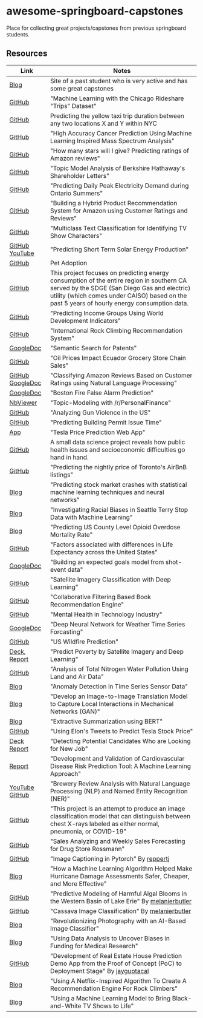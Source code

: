 # awesome-springboard-capstones
Place for collecting great projects/capstones from previous springboard students. 

## Resources

| Link  | Notes
|---|---|
| [Blog](https://jvhuang1786.github.io/) | Site of a past student who is very active and has some great capstones |
| [GitHub](https://github.com/LisaATaylor/Rideshare) | "Machine Learning with the Chicago Rideshare "Trips" Dataset" |
| [GitHub](https://github.com/pratha19/NYC_taxi_trip_duration/blob/master/README.md) | Predicting the yellow taxi trip duration between any two locations X and Y within NYC |
| [GitHub](https://github.com/liudj2008/High-Accuracy-Cancer-Prediction-based-on-Mass-Spectra/blob/master/High%20Accuracy%20Cancer%20Prediction%20Using%20Machine%20Learning%20Inspired%20Mass%20Spectrum%20Analysis.ipynb) | "High Accuracy Cancer Prediction Using Machine Learning Inspired Mass Spectrum Analysis" |
| [GitHub](https://github.com/anxin16/Capstone-Project-3/tree/master/Capstone_Report) | "How many stars will I give? Predicting ratings of Amazon reviews" |
| [GitHub](https://github.com/toshimelonhead/Springboard-Berkshire) | "Topic Model Analysis of Berkshire Hathaway's Shareholder Letters" |
| [GitHub](https://github.com/DMacGillivray/ontario-peak-power-forecasting) | "Predicting Daily Peak Electricity Demand during Ontario Summers" |
| [GitHub](https://github.com/dametreusv/amazon_hybrid_recommendation_system/blob/master/APR_final_report.ipynb) | "Building a Hybrid Product Recommendation System for Amazon using Customer Ratings and Reviews" |
| [GitHub](https://github.com/shamafarabi/NLP-Predict-Cast-Member-of-the-TV-Show-Friends) | "Multiclass Text Classification for Identifying TV Show Characters" |
| [GitHub](https://github.com/connormca12/Springboard-Projects/blob/master/Capstone-1/Capstone%20Project%201%20-%20Final%20Report%20-%20Connor%20McAnuff.pdf) [YouTube](https://www.youtube.com/watch?v=DA6fOjP374w) | "Predicting Short Term Solar Energy Production" |
| [GitHub](https://github.com/JLorenzP/Springboard-Capstone-I) | Pet Adoption |
| [GitHub](https://github.com/pratha19/Hourly_Energy_Consumption_Prediction) | This project focuses on predicting energy consumption of the entire region in southern CA served by the SDGE (San Diego Gas and electric) utility (which comes under CAISO) based on the past 5 years of hourly energy consumption data. |
| [GitHub](https://github.com/dametreusv/world_development_indicators/blob/master/WDI_final_report_.ipynb) | "Predicting Income Groups Using World Development Indicators" |
| [GitHub](https://github.com/Colley-K/rock_climbing_recommendation_system) | "International Rock Climbing Recommendation System" |
| [GoogleDoc](https://docs.google.com/document/d/1esi5bwqoOQ2zHll7vBkeE5dil-O40NS3oZB_AOLL9R0/edit) | "Semantic Search for Patents" |
| [GitHub](https://github.com/db-gb/Predicting-Grocery-Store-Sales_Capstone-1) | "Oil Prices Impact Ecuador Grocery Store Chain Sales" |
| [GitHub](https://github.com/louiefb/amazon-reviews-nlp) [GoogleDoc](https://docs.google.com/presentation/d/12Sud5TgYe8ZhQVzU_nXpjQE1fvzNHSt9sC9UwChv-Yo/edit) | "Classifying Amazon Reviews Based on Customer Ratings using Natural Language Processing" |
| [GoogleDoc](https://docs.google.com/document/d/1snqqk9GAyESEZvH449zPbLcvqFXhCzXgPWV81u-LOSI/edit) | "Boston Fire False Alarm Prediction" |
| [NbViewer](https://nbviewer.jupyter.org/github/nysportsfan/Personal_Finance_Subreddit/blob/da26f6119207ab8dc01789609d1875d7d17b4c42/05_pf_final_report.ipynb) | "Topic-Modeling with /r/PersonalFinance" |
| [GitHub](https://github.com/nysportsfan/Gun-Violence-in-the-US) | "Analyzing Gun Violence in the US" |
| [GitHub](https://github.com/dtse91/Springboard/blob/master/Capstone%201%20Project/Capstone%20Project%201%20Final%20Report.pdf) | "Predicting Building Permit Issue Time" |
| [App](https://elon-tesla.herokuapp.com/) | "Tesla Price Prediction Web App" |
| [GitHub](https://github.com/berenice-d/Natality-project/blob/master/Natality%20-%20final%20report.pdf) | A small data science project reveals how public health issues and socioeconomic difficulties go hand in hand. |
| [GitHub](https://github.com/georgecctang/capstone_project_1/blob/master/reports/George_CP1_Final_Report.pdf) | "Predicting the nightly price of Toronto's AirBnB listings" |
| [Blog](https://medium.com/@romanm111987/predicting-stock-market-crashes-with-statistical-machine-learning-techniques-and-neural-networks-b756d9b48497) | "Predicting stock market crashes with statistical machine learning techniques and neural networks" |
| [Blog](https://medium.com/swlh/investigating-racial-biases-in-terry-stops-in-seattle-with-machine-learning-9a3b5febd60e) | "Investigating Racial Biases in Seattle Terry Stop Data with Machine Learning" |
| [Blog](https://danielhanbitlee.github.io/opioid_mortality/) | "Predicting US County Level Opioid Overdose Mortality Rate" |
| [GitHub](https://github.com/anxin16/Capstone-Project-2/tree/master/Capstone-Report) | "Factors associated with differences in Life Expectancy across the United States" |
| [GoogleDoc](https://docs.google.com/document/d/1PeytnNl9ZLkPi8tanw_IT_ZuoPgl4aw7LUhrJuOxRpg/edit) | "Building an expected goals model from shot-event data" |
| [GitHub](https://github.com/LisaATaylor/naip-classify) | "Satellite Imagery Classification with Deep Learning" |
| [GitHub](https://nbviewer.jupyter.org/github/shamafarabi/Capstone_1_Book_Recommendation/blob/master/Milestone%20Report/Milestone%20Report.ipynb) | "Collaborative Filtering Based Book Recommendation Engine" |
| [GitHub](https://github.com/desai32/Springboard/blob/master/Mental%20Health%20in%20Technology%20Industry.pdf) | "Mental Health in Technology Industry" |
| [GoogleDoc](https://drive.google.com/file/d/1NuXf9FF8GhiQQZXWKgHn4NYyJvLyG8XH/view) | "Deep Neural Network for Weather Time Series Forcasting" |
| [GitHub](https://github.com/lasyabheemendra/Sprigboard-DatascienceProjects/tree/master/Capstone1_US-Wildfire-Prediction) | "US Wildfire Prediction" |
| [Deck](https://docs.google.com/presentation/d/1034MHY-BIa1MYBNChkOpl3GlVxD0ZtwbV8zoKQwSotI/edit#slide=id.p), [Report](https://drive.google.com/file/d/1ZdsWbX4VsiD6wMjic_lAjuNo_9WTPhTL/view) | "Predict Poverty by Satellite Imagery and Deep Learning" |
| [GitHub](https://github.com/teamHackTheBay/hackTheBay) | "Analysis of Total Nitrogen Water Pollution Using Land and Air Data" |
| [Blog](https://towardsdatascience.com/anomaly-detection-in-time-series-sensor-data-86fd52e62538) | "Anomaly Detection in Time Series Sensor Data" |
| [Blog](https://adriensaremi.medium.com/develop-a-image-to-image-translation-model-to-capture-local-interactions-in-mechanical-networks-9c2f45230849) | "Develop an Image-to-Image Translation Model to Capture Local Interactions in Mechanical Networks (GAN)" |
| [Blog](https://towardsdatascience.com/extractive-summarization-using-bert-966e912f4142) | "Extractive Summarization using BERT" |
| [GitHub](https://github.com/jvhuang1786/teslaElonStockpred) | "Using Elon's Tweets to Predict Tesla Stock Price" |
| [Deck](https://github.com/yoyo6022/Detecting_Potential_Candidate_Springboard_Capstone2/blob/master/reports/Capstone2_Presentation.pdf) [Report](https://github.com/yoyo6022/Detecting_Potential_Candidate_Springboard_Capstone2/blob/master/reports/Capstone2%20-%20Final%20Report.pdf) | "Detecting Potential Candidates Who are Looking for New Job" |
| [Report](https://github.com/richasethi3/CVD_Prediction/blob/master/Presentation%20and%20Report/CVD_prediction.pdf) | "Development and Validation of Cardiovascular Disease Risk Prediction Tool: A Machine Learning Approach" |
| [YouTube](https://www.youtube.com/watch?v=04svmI8TTOY&feature=youtu.be) [GitHub](https://github.com/chrisjm/brewery-review-nlp) | "Brewery Review Analysis with Natural Language Processing (NLP) and Named Entity Recognition (NER)" |
| [GitHub](https://github.com/zwimpee/CXResnet) | "This project is an attempt to produce an image classification model that can distinguish between chest X-rays labeled as either normal, pneumonia, or COVID-19" |
| [GitHub](https://github.com/yoyo6022/Sales-Analyzing-and-Weekly-Sales-Forecasting-for-Drug-Store-Rossmann/) | "Sales Analyzing and Weekly Sales Forecasting for Drug Store Rossmann" |
| [GitHub](https://github.com/reppertj/image-captioning) | "Image Captioning in Pytorch" By [reppertj](https://github.com/reppertj) |
| [Blog](https://learn.springboard.com/school-of-data/white-paper/how-a-machine-learning-algorithm-helped-make-hurricane-damage-assessments-safer-cheaper-and-more-effective) | "How a Machine Learning Algorithm Helped Make Hurricane Damage Assessments Safer, Cheaper, and More Effective" |
| [GitHub](https://github.com/melanierbutler/HAB_Capstone) | "Predictive Modeling of Harmful Algal Blooms in the Western Basin of Lake Erie" By [melanierbutler](https://github.com/melanierbutler) |
| [GitHub](https://github.com/melanierbutler/cassava) | "Cassava Image Classification" By [melanierbutler](https://github.com/melanierbutler) |
| [Blog](https://learn.springboard.com/school-of-data/white-paper/revolutionizing-photography-with-an-ai-based-image-classifier/) | "Revolutionizing Photography with an AI-Based Image Classifier" |
| [Blog](https://learn.springboard.com/school-of-data/whitepapers/using-data-analysis-uncover-biases-funding-medical-research/) | "Using Data Analysis to Uncover Biases in Funding for Medical Research" |
| [GitHub](https://github.com/jayguptacal/RetailAndMarketing/blob/main/HouseSalesPricePrediction/readme.md) | "Development of Real Estate House Prediction Demo App from the Proof of Concept (PoC) to Deployment Stage" By [jayguptacal](https://github.com/jayguptacal) |
| [Blog](https://learn.springboard.com/using-netflix-inspired-algorithm-create-recommendation-engine-for-rock-climbers/) | "Using A Netflix-Inspired Algorithm To Create A Recommendation Engine For Rock Climbers" |
| [Blog](https://learn.springboard.com/using-machine-learning-model-bring-black-white-tv-shows-to-life/) | "Using a Machine Learning Model to Bring Black-and-White TV Shows to Life" |
